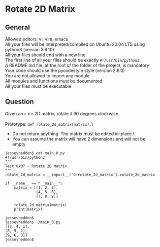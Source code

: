 # Rotate 2D Matrix

## General
Allowed editors: vi, vim, emacs\
All your files will be interpreted/compiled on Ubuntu 20.04 LTS using python3 (version 3.8.10)\
All your files should end with a new line\
The first line of all your files should be exactly `#!/usr/bin/python3`\
A README.md file, at the root of the folder of the project, is mandatory\
Your code should use the pycodestyle style (version 2.8.0)\
You are not allowed to import any module\
All modules and functions must be documented\
All your files must be executable
## Question
Given an `n` x `n` 2D matrix, rotate it 90 degrees clockwise.\
<br>
Prototype: `def rotate_2d_matrix(matrix):`\
* Do not return anything. The matrix must be edited in-place.\
* You can assume the matrix will have 2 dimensions and will not be empty.

```
jessevhedden$ cat main_0.py
#!/usr/bin/python3
"""
Test 0x07 - Rotate 2D Matrix
"""
rotate_2d_matrix = __import__('0-rotate_2d_matrix').rotate_2d_matrix

if __name__ == "__main__":
    matrix = [[1, 2, 3],
              [4, 5, 6],
              [7, 8, 9]]

    rotate_2d_matrix(matrix)
    print(matrix)

jessevhedden$
jessevhedden$ ./main_0.py
[[7, 4, 1],
[8, 5, 2],
[9, 6, 3]]
jessevhedden$
```
